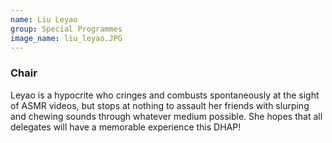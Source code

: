 ```yaml
---
name: Liu Leyao
group: Special Programmes
image_name: liu_leyao.JPG
---
```


### Chair

Leyao is a hypocrite who cringes and combusts spontaneously at the sight of ASMR videos, but stops at nothing to assault her friends with slurping and chewing sounds through whatever medium possible. She hopes that all delegates will have a memorable experience this DHAP!